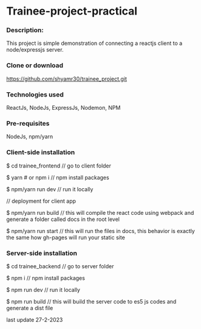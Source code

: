 # Trainee-project-practical


### Description: 
This project is simple demonstration of connecting a reactjs client to a node/expressjs server.

### Clone or download
https://github.com/shyamr30/trainee_project.git

### Technologies used
ReactJs, NodeJs, ExpressJs, Nodemon, NPM

### Pre-requisites
NodeJs, npm/yarn

### Client-side installation
$ cd trainee_frontend                  // go to client folder

$ yarn # or npm i                      // npm install packages

$ npm/yarn run dev                      // run it locally

// deployment for client app

$ npm/yarn run build                    // this will compile the react code using webpack and generate a folder called docs in the root level

$ npm/yarn run start                    // this will run the files in docs, this behavior is exactly the same how gh-pages will run your static site


### Server-side installation
$ cd trainee_backend                    // go to server folder

$ npm i                                 // npm install packages

$ npm run dev                           // run it locally

$ npm run build                         // this will build the server code to es5 js codes and generate a dist file


last update 27-2-2023
